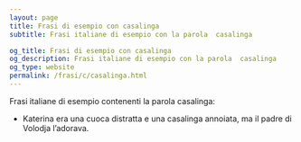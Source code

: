 ```yaml
---
layout: page
title: Frasi di esempio con casalinga 
subtitle: Frasi italiane di esempio con la parola  casalinga

og_title: Frasi di esempio con casalinga 
og_description: Frasi italiane di esempio con la parola  casalinga
og_type: website
permalink: /frasi/c/casalinga.html
---
```


Frasi italiane di esempio contenenti la parola casalinga:


- Katerina era una cuoca distratta e una casalinga annoiata, ma il padre di Volodja l’adorava.
